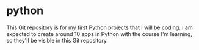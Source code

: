 # python
This Git repository is for my first Python projects that I will be coding. I am expected to create around 10 apps in Python with the course I'm learning, so they'll be visible in this Git repository.
